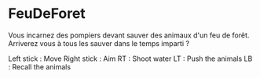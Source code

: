 # FeuDeForet

Vous incarnez des pompiers devant sauver des animaux d'un feu de forêt. Arriverez vous à tous les sauver dans le temps imparti ?

Left stick : Move
Right stick : Aim
RT : Shoot water
LT : Push the animals
LB : Recall the animals

